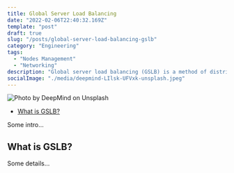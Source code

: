 ```yaml
---
title: Global Server Load Balancing
date: "2022-02-06T22:40:32.169Z"
template: "post"
draft: true
slug: "/posts/global-server-load-balancing-gslb"
category: "Engineering"
tags:
  - "Nodes Management"
  - "Networking"
description: "Global server load balancing (GSLB) is a method of distributing Internet traffic to a network of servers across the globe, creating a faster and more reliable user experience."
socialImage: "./media/deepmind-LIlsk-UFVxk-unsplash.jpeg"
---
```


![Photo by DeepMind on Unsplash](/media/deepmind-LIlsk-UFVxk-unsplash.jpeg)

- [What is GSLB?](#what-is-gslb)

Some intro...

## What is GSLB?

Some details...
